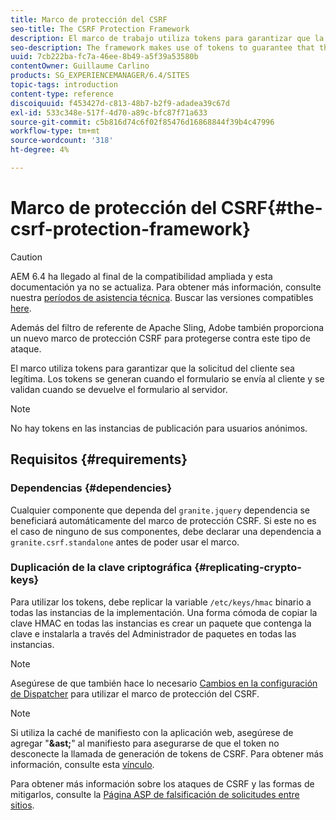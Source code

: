 ```yaml
---
title: Marco de protección del CSRF
seo-title: The CSRF Protection Framework
description: El marco de trabajo utiliza tokens para garantizar que la solicitud del cliente sea legítima
seo-description: The framework makes use of tokens to guarantee that the client request is legitimate
uuid: 7cb222ba-fc7a-46ee-8b49-a5f39a53580b
contentOwner: Guillaume Carlino
products: SG_EXPERIENCEMANAGER/6.4/SITES
topic-tags: introduction
content-type: reference
discoiquuid: f453427d-c813-48b7-b2f9-adadea39c67d
exl-id: 533c348e-517f-4d70-a89c-bfc87f71a633
source-git-commit: c5b816d74c6f02f85476d16868844f39b4c47996
workflow-type: tm+mt
source-wordcount: '318'
ht-degree: 4%

---
```


# Marco de protección del CSRF{#the-csrf-protection-framework}

>[!CAUTION]
>
>AEM 6.4 ha llegado al final de la compatibilidad ampliada y esta documentación ya no se actualiza. Para obtener más información, consulte nuestra [períodos de asistencia técnica](https://helpx.adobe.com/es/support/programs/eol-matrix.html). Buscar las versiones compatibles [here](https://experienceleague.adobe.com/docs/).

Además del filtro de referente de Apache Sling, Adobe también proporciona un nuevo marco de protección CSRF para protegerse contra este tipo de ataque.

El marco utiliza tokens para garantizar que la solicitud del cliente sea legítima. Los tokens se generan cuando el formulario se envía al cliente y se validan cuando se devuelve el formulario al servidor.

>[!NOTE]
>
>No hay tokens en las instancias de publicación para usuarios anónimos.

## Requisitos  {#requirements}

### Dependencias {#dependencies}

Cualquier componente que dependa del `granite.jquery` dependencia se beneficiará automáticamente del marco de protección CSRF. Si este no es el caso de ninguno de sus componentes, debe declarar una dependencia a `granite.csrf.standalone` antes de poder usar el marco.

### Duplicación de la clave criptográfica {#replicating-crypto-keys}

Para utilizar los tokens, debe replicar la variable `/etc/keys/hmac` binario a todas las instancias de la implementación. Una forma cómoda de copiar la clave HMAC en todas las instancias es crear un paquete que contenga la clave e instalarla a través del Administrador de paquetes en todas las instancias.

>[!NOTE]
>
>Asegúrese de que también hace lo necesario [Cambios en la configuración de Dispatcher](https://helpx.adobe.com/experience-manager/dispatcher/user-guide.html) para utilizar el marco de protección del CSRF.

>[!NOTE]
>
>Si utiliza la caché de manifiesto con la aplicación web, asegúrese de agregar &quot;**&amp;ast;**&quot; al manifiesto para asegurarse de que el token no desconecte la llamada de generación de tokens de CSRF. Para obtener más información, consulte esta [vínculo](https://www.w3.org/TR/offline-webapps/).
>
>Para obtener más información sobre los ataques de CSRF y las formas de mitigarlos, consulte la [Página ASP de falsificación de solicitudes entre sitios](https://owasp.org/www-community/attacks/csrf).
